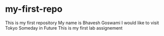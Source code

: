 # my-first-repo
This is my first repository
My name is Bhavesh Goswami
I would like to visit Tokyo Someday in Future
This is my first lab assignement
